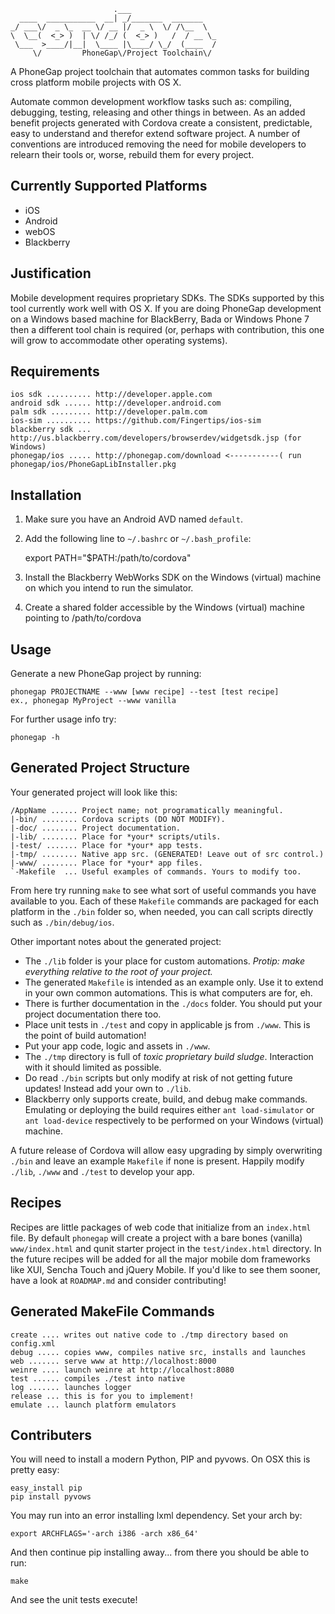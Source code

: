 	                       .___                   
	  ____  ___________  __| _/_______  _______   
	_/ ___\/  _ \_  __ \/ __ |/  _ \  \/ /\__  \  
	\  \__(  <_> )  | \/ /_/ (  <_> )   /  / __ \_
	 \___  >____/|__|  \____ |\____/ \_/  (____  /
	     \/         PhoneGap\/Project Toolchain\/
	
A PhoneGap project toolchain that automates common tasks for building cross platform mobile projects with OS X. 

Automate common development workflow tasks such as: compiling, debugging, testing, releasing and other things in between. As an added benefit projects generated with Cordova create a consistent, predictable, easy to understand and therefor extend software project. A number of conventions are introduced removing the need for mobile developers to relearn their tools or, worse, rebuild them for every project. 

Currently Supported Platforms
---

- iOS
- Android
- webOS
- Blackberry 

Justification
---

Mobile development requires proprietary SDKs. The SDKs supported by this tool currently work well with OS X. If you are doing PhoneGap development on a Windows based machine for BlackBerry, Bada or Windows Phone 7 then a different tool chain is required (or, perhaps with contribution, this one will grow to accommodate other operating systems). 

Requirements
---

    ios sdk .......... http://developer.apple.com 
    android sdk ...... http://developer.android.com
    palm sdk ......... http://developer.palm.com
	ios-sim .......... https://github.com/Fingertips/ios-sim
	blackberry sdk ... http://us.blackberry.com/developers/browserdev/widgetsdk.jsp (for Windows)
	phonegap/ios ..... http://phonegap.com/download <-----------( run phonegap/ios/PhoneGapLibInstaller.pkg 

Installation
---

1. Make sure you have an Android AVD named `default`.
2. Add the following line to `~/.bashrc` or `~/.bash_profile`:
	
	export PATH="$PATH:/path/to/cordova"
3. Install the Blackberry WebWorks SDK on the Windows (virtual) machine on which you intend to run the simulator.
4. Create a shared folder accessible by the Windows (virtual) machine pointing to /path/to/cordova 

Usage
---

Generate a new PhoneGap project by running:
	
	phonegap PROJECTNAME --www [www recipe] --test [test recipe]
    ex., phonegap MyProject --www vanilla

For further usage info try:

	phonegap -h

Generated Project Structure
---

Your generated project will look like this:

	/AppName ...... Project name; not programatically meaningful.
	|-bin/ ........ Cordova scripts (DO NOT MODIFY).
	|-doc/ ........ Project documentation.
	|-lib/ ........ Place for *your* scripts/utils.
	|-test/ ....... Place for *your* app tests.
	|-tmp/ ........ Native app src. (GENERATED! Leave out of src control.)
	|-www/ ........ Place for *your* app files.
	`-Makefile	... Useful examples of commands. Yours to modify too.
	
From here try running `make` to see what sort of useful commands you have available to you. Each of these `Makefile` commands are packaged for each platform in the `./bin` folder so, when needed, you can call scripts directly such as `./bin/debug/ios`. 

Other important notes about the generated project:

- The `./lib` folder is your place for custom automations. _Protip: make everything relative to the root of your project._
- The generated `Makefile` is intended as an example only. Use it to
  extend in your own common automations. This is what computers are for, eh.
- There is further documentation in the `./docs` folder. You should put
  your project documentation there too. 
- Place unit tests in `./test` and copy in applicable js from `./www`. This is the point of build automation!
- Put your app code, logic and assets in `./www`.
- The `./tmp` directory is full of *toxic proprietary build sludge*. Interaction with it should limited as possible.
- Do read `./bin` scripts but only modify at risk of not getting future updates! Instead add your own to `./lib`.
- Blackberry only supports create, build, and debug make commands.  Emulating or deploying the build requires either
  `ant load-simulator` or `ant load-device` respectively to be performed on your Windows (virtual) machine.

A future release of Cordova will allow easy upgrading by simply overwriting `./bin` and leave an example `Makefile` if none is present. Happily modify `./lib`, `./www` and `./test` to develop your app. 

Recipes
---

Recipes are little packages of web code that initialize from an `index.html` file. By default `phonegap` will create a project with a bare bones (vanilla) `www/index.html` and qunit starter project in the `test/index.html` directory. In the future recipes will be added for all the major mobile dom frameworks like XUI, Sencha Touch and jQuery Mobile. If you'd like to see them sooner, have a look at `ROADMAP.md` and consider contributing!

Generated MakeFile Commands
---

	create .... writes out native code to ./tmp directory based on config.xml
	debug ..... copies www, compiles native src, installs and launches
	web ....... serve www at http://localhost:8000
	weinre .... launch weinre at http://localhost:8080
	test ...... compiles ./test into native
	log ....... launches logger
	release ... this is for you to implement!
	emulate ... launch platform emulators

Contributers
---

You will need to install a modern Python, PIP and pyvows. On OSX this is pretty easy:

    easy_install pip
    pip install pyvows

You may run into an error installing lxml dependency. Set your arch by:

    export ARCHFLAGS='-arch i386 -arch x86_64' 

And then continue pip installing away... from there you should be able to run:

    make

And see the unit tests execute! 
